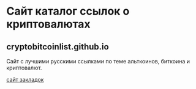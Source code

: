 # Сайт каталог ссылок о криптовалютах
## cryptobitcoinlist.github.io
Сайт с лучшими русскими ссылками по теме альткоинов, биткоина и криптовалют.

[сайт закладок](https://cryptobitcoinlist.github.io)